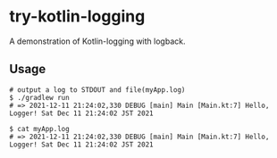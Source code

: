 # try-kotlin-logging
A demonstration of Kotlin-logging with logback.

## Usage
```
# output a log to STDOUT and file(myApp.log)
$ ./gradlew run
# => 2021-12-11 21:24:02,330 DEBUG [main] Main [Main.kt:7] Hello, Logger! Sat Dec 11 21:24:02 JST 2021

$ cat myApp.log
# => 2021-12-11 21:24:02,330 DEBUG [main] Main [Main.kt:7] Hello, Logger! Sat Dec 11 21:24:02 JST 2021

```
